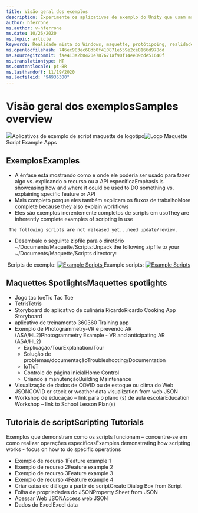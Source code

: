 ```yaml
---
title: Visão geral dos exemplos
description: Experimente os aplicativos de exemplo do Unity que usam maquette.
author: hferrone
ms.author: v-hferrone
ms.date: 10/26/2020
ms.topic: article
keywords: Realidade mista do Windows, maquette, protótipoing, realidade misturada, realidade virtual, VR, Sr, comentários, Hub de comentários, bugs
ms.openlocfilehash: 746ec983ec68db0f410871e559e2ce8166d978dd
ms.sourcegitcommit: fae413a2b0420e787671af90f14ee39cde51640f
ms.translationtype: MT
ms.contentlocale: pt-BR
ms.lasthandoff: 11/19/2020
ms.locfileid: "94935300"
---
```

# <a name="samples-overview"></a><span data-ttu-id="40de7-104">Visão geral dos exemplos</span><span class="sxs-lookup"><span data-stu-id="40de7-104">Samples overview</span></span>

<!-- TODO(Harrison): Need consolidated logo with text -->
<span data-ttu-id="40de7-105">![](../images/MaquetteIcon.png)Aplicativos de exemplo de script maquette de logotipo</span><span class="sxs-lookup"><span data-stu-id="40de7-105">![Logo](../images/MaquetteIcon.png) Maquette Script Example Apps</span></span>

<!-- TODO(Stefan): Do these examples exist or do they need to be created? -->
## <a name="examples"></a><span data-ttu-id="40de7-106">Exemplos</span><span class="sxs-lookup"><span data-stu-id="40de7-106">Examples</span></span>

* <span data-ttu-id="40de7-107">A ênfase está mostrando como e onde ele poderia ser usado para fazer algo vs. explicando o recurso ou a API específica</span><span class="sxs-lookup"><span data-stu-id="40de7-107">Emphasis is showcasing how and where it could be used to DO something vs. explaining specific feature or API</span></span>
* <span data-ttu-id="40de7-108">Mais completo porque eles também explicam os fluxos de trabalho</span><span class="sxs-lookup"><span data-stu-id="40de7-108">More complete because they also explain workflows</span></span>
* <span data-ttu-id="40de7-109">Eles são exemplos inerentemente completos de scripts em uso</span><span class="sxs-lookup"><span data-stu-id="40de7-109">They are inherently complete examples of scripting in use</span></span>

<!-- TODO(Stefan): Have these scripts been released yet or still waiting on update/review? -->
` The following scripts are not released yet...need update/review.`
* <span data-ttu-id="40de7-110">Desembale o seguinte zipfile para o diretório ~/Documents/Maquette/Scripts:</span><span class="sxs-lookup"><span data-stu-id="40de7-110">Unpack the following zipfile to your ~/Documents/Maquette/Scripts directory:</span></span> 

<p align="center">
<span data-ttu-id="40de7-111">Scripts de exemplo: <a href="files/ExampleScripts.zip" download="ExampleScripts.zip">
  <img src="images/jsicon.png" alt="Example Scripts">
</a>
</span><span class="sxs-lookup"><span data-stu-id="40de7-111">Example scripts: <a href="files/ExampleScripts.zip" download="ExampleScripts.zip">
  <img src="images/jsicon.png" alt="Example Scripts">
</a>
</span></span></p>

## <a name="maquettes-spotlights"></a><span data-ttu-id="40de7-112">Maquettes Spotlights</span><span class="sxs-lookup"><span data-stu-id="40de7-112">Maquettes spotlights</span></span>

<!-- TODO(Stefan): Do these projects exist somewhere? -->
* <span data-ttu-id="40de7-113">Jogo tac toe</span><span class="sxs-lookup"><span data-stu-id="40de7-113">Tic Tac Toe</span></span>
* <span data-ttu-id="40de7-114">Tetris</span><span class="sxs-lookup"><span data-stu-id="40de7-114">Tetris</span></span>
* <span data-ttu-id="40de7-115">Storyboard do aplicativo de culinária Ricardo</span><span class="sxs-lookup"><span data-stu-id="40de7-115">Ricardo Cooking App Storyboard</span></span>
* <span data-ttu-id="40de7-116">aplicativo de treinamento 360</span><span class="sxs-lookup"><span data-stu-id="40de7-116">360 Training app</span></span>
* <span data-ttu-id="40de7-117">Exemplo de Photogrammetry-VR e prevendo AR (ASA/HL2)</span><span class="sxs-lookup"><span data-stu-id="40de7-117">Photogrammetry Example - VR and anticipating AR (ASA/HL2)</span></span>
  * <span data-ttu-id="40de7-118">Explicação/Tour</span><span class="sxs-lookup"><span data-stu-id="40de7-118">Explanation/Tour</span></span>
  * <span data-ttu-id="40de7-119">Solução de problemas/documentação</span><span class="sxs-lookup"><span data-stu-id="40de7-119">Troubleshooting/Documentation</span></span>
  * <span data-ttu-id="40de7-120">IoT</span><span class="sxs-lookup"><span data-stu-id="40de7-120">IoT</span></span>
  * <span data-ttu-id="40de7-121">Controle de página inicial</span><span class="sxs-lookup"><span data-stu-id="40de7-121">Home Control</span></span>
  * <span data-ttu-id="40de7-122">Criando a manutenção</span><span class="sxs-lookup"><span data-stu-id="40de7-122">Building Maintenance</span></span>
* <span data-ttu-id="40de7-123">Visualização de dados de COVID ou de estoque ou clima do Web JSON</span><span class="sxs-lookup"><span data-stu-id="40de7-123">COVID or stock or weather data visualization from web JSON</span></span>
* <span data-ttu-id="40de7-124">Workshop de educação – link para o plano (s) de aula escolar</span><span class="sxs-lookup"><span data-stu-id="40de7-124">Education Workshop – link to School Lesson Plan(s)</span></span>

## <a name="scripting-tutorials"></a><span data-ttu-id="40de7-125">Tutoriais de script</span><span class="sxs-lookup"><span data-stu-id="40de7-125">Scripting Tutorials</span></span>

<!-- TODO(Harrison/Stefan): Need to break these out into their own docs and create content for them. -->
<span data-ttu-id="40de7-126">Exemplos que demonstram como os scripts funcionam – concentre-se em como realizar operações específicas</span><span class="sxs-lookup"><span data-stu-id="40de7-126">Examples demonstrating how scripting works - focus on how to do specific operations</span></span>
* <span data-ttu-id="40de7-127">Exemplo de recurso 1</span><span class="sxs-lookup"><span data-stu-id="40de7-127">Feature example 1</span></span>
* <span data-ttu-id="40de7-128">Exemplo de recurso 2</span><span class="sxs-lookup"><span data-stu-id="40de7-128">Feature example 2</span></span>
* <span data-ttu-id="40de7-129">Exemplo de recurso 3</span><span class="sxs-lookup"><span data-stu-id="40de7-129">Feature example 3</span></span>
* <span data-ttu-id="40de7-130">Exemplo de recurso 4</span><span class="sxs-lookup"><span data-stu-id="40de7-130">Feature example 4</span></span>
* <span data-ttu-id="40de7-131">Criar caixa de diálogo a partir do script</span><span class="sxs-lookup"><span data-stu-id="40de7-131">Create Dialog Box from Script</span></span>
* <span data-ttu-id="40de7-132">Folha de propriedades do JSON</span><span class="sxs-lookup"><span data-stu-id="40de7-132">Property Sheet from JSON</span></span>
* <span data-ttu-id="40de7-133">Acessar Web JSON</span><span class="sxs-lookup"><span data-stu-id="40de7-133">Access web JSON</span></span>
* <span data-ttu-id="40de7-134">Dados do Excel</span><span class="sxs-lookup"><span data-stu-id="40de7-134">Excel data</span></span>